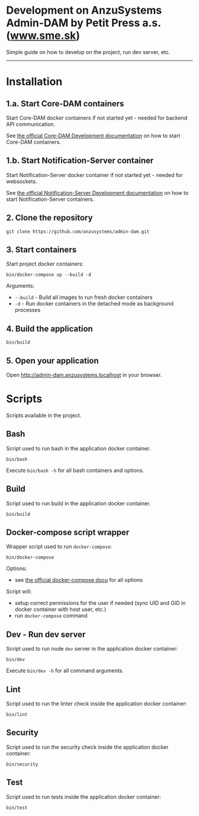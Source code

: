 Development on AnzuSystems Admin-DAM by Petit Press a.s. (www.sme.sk)
=====

Simple guide on how to develop on the project, run dev server, etc.

---

# Installation

## 1.a. Start Core-DAM containers

Start Core-DAM docker containers if not started yet - needed for backend API communication.

See [the official Core-DAM Development documentation][core-dam-dev-docu] on how to start Core-DAM containers.

## 1.b. Start Notification-Server container

Start Notification-Server docker container if not started yet - needed for websockets.

See [the official Notification-Server Development documentation][notification-server-dev-docu] on how to start Notification-Server containers.

## 2. Clone the repository

    git clone https://github.com/anzusystems/admin-dam.git

## 3. Start containers

Start project docker containers:

    bin/docker-compose up --build -d

Arguments:

- `--build` - Build all images to run fresh docker containers
- `-d` - Run docker containers in the detached mode as background processes

## 4. Build the application

    bin/build

## 5. Open your application

Open http://admin-dam.anzusystems.localhost in your browser.

# Scripts

Scripts available in the project.

## Bash

Script used to run bash in the application docker container.

    bin/bash

Execute `bin/bash -h` for all bash containers and options.

## Build

Script used to run build in the application docker container.

    bin/build

## Docker-compose script wrapper

Wrapper script used to run `docker-compose`:

    bin/docker-compose

Options:

- see [the official docker-compose docu][docker-compose-overview] for all options

Script will:

- setup correct permissions for the user if needed (sync UID and GID in docker container with host user, etc.)
- run `docker-compose` command

## Dev - Run dev server

Script used to run node `dev` server in the application docker container:

    bin/dev

Execute `bin/dev -h` for all command arguments.

## Lint

Script used to run the linter check inside the application docker container:

    bin/lint

## Security

Script used to run the security check inside the application docker container:

    bin/security

[core-dam-dev-docu]: https://github.com/anzusystems/core-dam/blob/main/README-DEV.md
[docker-compose-overview]: https://docs.docker.com/compose/reference/overview
[notification-server-dev-docu]: https://github.com/anzusystems/notification-server/blob/main/README-DEV.md


## Test

Script used to run tests inside the application docker container:

    bin/test
